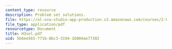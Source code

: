 ```yaml
---
content_type: resource
description: Problem set solutions.
file: https://ol-ocw-studio-app-production.s3.amazonaws.com/courses/2-008-design-and-manufacturing-ii-spring-2003/5b6ee565771b8bc3319416004ae77302_H3sol.pdf
file_type: application/pdf
resourcetype: Document
title: H3sol.pdf
uid: 5b6ee565-771b-8bc3-3194-16004ae77302
---
```

